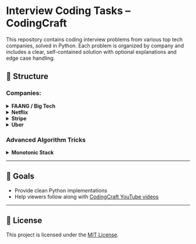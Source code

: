 # Interview Coding Tasks – CodingCraft

This repository contains coding interview problems from various top tech companies, solved in Python. Each problem is organized by company and includes a clear, self-contained solution with optional explanations and edge case handling.

## 📁 Structure

### Companies:
<details>
<summary><strong>FAANG / Big Tech</strong></summary>

- Ocean View (LeetCode 1762 – asked by Amazon, Microsoft, Google): [ocean_view.py](./faang/ocean_view.py)

</details>
<details>
<summary><strong>Netflix</strong></summary>

- [contains_in_sorted_array.py](./netflix/contains_in_sorted_array.py)

</details>
<details>
<summary><strong>Stripe</strong></summary>

- [first-missing-positive.py](./stripe/first-missing-positive.py)

</details>
<details>
<summary><strong>Uber</strong></summary>

- [product-of-array-except-self.py](./uber/product-of-array-except-self.py)

</details>

### Advanced Algorithm Tricks
<details>
<summary><strong>Monotonic Stack</strong></summary>

- Daily Temperatures (LeetCode 739): [daily_temperatures.py](./monotonic-stack/daily_temperatures.py)
- Stock Span Problem: [stock_span.py](./monotonic-stack/stock_span.py)
- Next Smaller Element: [next_smaller_element.py](./monotonic-stack/next_smaller_element.py)
- Remove K Digits: [remove_k_digits.py](./monotonic-stack/remove_k_digits.py)
- 132 Pattern: [132_pattern.py](./monotonic-stack/132_pattern.py)

</details>

---

## 🎯 Goals
- Provide clean Python implementations
- Help viewers follow along with [CodingCraft YouTube videos](https://www.youtube.com/@CodingCraftChannel)

---

## 📝 License

This project is licensed under the [MIT License](./LICENSE).
